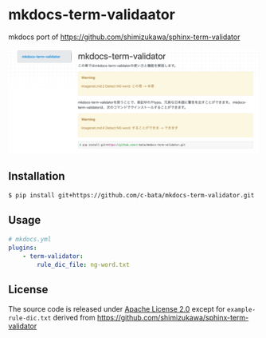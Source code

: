 # mkdocs-term-validaator

mkdocs port of https://github.com/shimizukawa/sphinx-term-validator

![example](./example.png)

## Installation

```
$ pip install git+https://github.com/c-bata/mkdocs-term-validator.git
```

## Usage

```yaml
# mkdocs.yml
plugins:
    - term-validator:
        rule_dic_file: ng-word.txt
```

## License

The source code is released under [Apache License 2.0](./LICENSE) except for `example-rule-dic.txt` derived from https://github.com/shimizukawa/sphinx-term-validator

